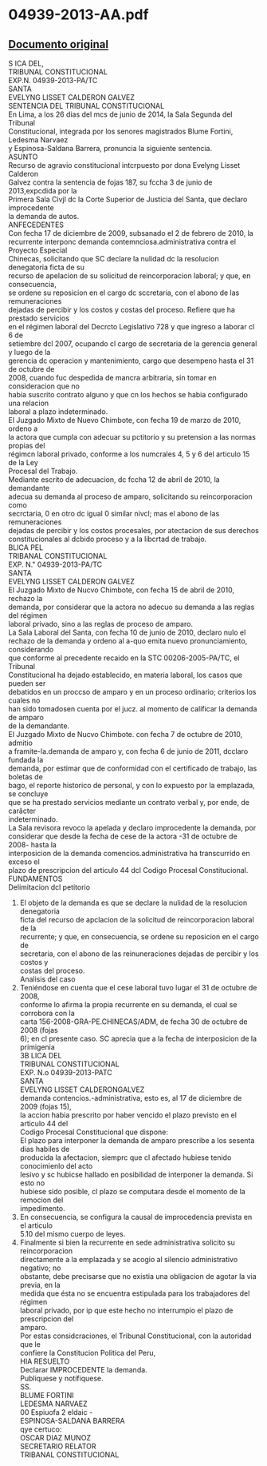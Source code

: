 
04939-2013-AA.pdf
=================
  
[Documento original](https://tc.gob.pe/jurisprudencia/2015/04939-2013-AA.pdf)  
---  
S ICA DEL,  
TRIBUNAL CONSTITUCIONAL  
EXP.N. 04939-2013-PA/TC  
SANTA  
EVELYNG LISSET CALDERON GALVEZ  
SENTENCIA DEL TRIBUNAL CONSTITUCIONAL  
En Lima, a los 26 dias del mcs de junio de 2014, la Sala Segunda del Tribunal  
Constitucional, integrada por los senores magistrados Blume Fortini, Ledesma Narvaez  
y Espinosa-Saldana Barrera, pronuncia la siguiente sentencia.  
ASUNTO  
Recurso de agravio constitucional intcrpuesto por dona Evelyng Lisset Calderon  
Galvez contra la sentencia de fojas 187, su fccha 3 de junio de 2013,expcdida por la  
Primera Sala Civjl dc la Corte Superior de Justicia del Santa, que declaro improcedente  
la demanda de autos.  
ANFECEDENTES  
Con fecha 17 de diciembre de 2009, subsanado el 2 de febrero de 2010, la  
recurrente interponc demanda contemnciosa.administrativa contra el Proyecto Especial  
Chinecas, solicitando que SC declare la nulidad dc la resolucion denegatoria ficta de su  
recurso de apelacion de su solicitud de reincorporacion laboral; y que, en consecuencia,  
se ordene su reposicion en el cargo dc sccretaria, con el abono de las remuneraciones  
dejadas de percibir y los costos y costas del proceso. Refiere que ha prestado servicios  
en el régimen laboral del Decrcto Legislativo 728 y que ingreso a laborar cl 6 de  
setiembre dcl 2007, ocupando cl cargo de secretaria de la gerencia general y luego de la  
gerencia dc operacion y mantenimiento, cargo que desempeno hasta el 31 de octubre de  
2008, cuando fuc despedida de mancra arbitraria, sin tomar en consideracion que no  
habia suscrito contrato alguno y que cn los hechos se habia configurado una relacion  
laboral a plazo indeterminado.  
El Juzgado Mixto de Nuevo Chimbote, con fecha 19 de marzo de 2010, ordeno a  
la actora que cumpla con adecuar su pctitorio y su pretension a las normas propias del  
régimcn laboral privado, conforme a los numcrales 4, 5 y 6 del articulo 15 de la Ley  
Procesal del Trabajo.  
Mediante escrito de adecuacion, dc fccha 12 de abril de 2010, la demandante  
adecua su demanda al proceso de amparo, solicitando su reincorporacion como  
secrctaria, 0 en otro dc igual 0 similar nivcl; mas el abono de las remuneraciones  
dejadas de percibir y los costos procesales, por atectacion de sus derechos  
constitucionales al dcbido proceso y a la libcrtad de trabajo.  
BLICA PEL  
TRIBANAL CONSTITUCIONAL  
EXP. N." 04939-2013-PA/TC  
SANTA  
EVELYNG LISSET CALDERON GALVEZ  
El Juzgado Mixto de Nucvo Chimbote, con fecha 15 de abril de 2010, rechazo la  
demanda, por considerar que la actora no adecuo su demanda a las reglas del régimen  
laboral privado, sino a las reglas de proceso de amparo.  
La Sala Laboral del Santa, con fecha 10 de junio de 2010, declaro nulo el  
rechazo de la demanda y ordeno al a-quo emita nuevo pronunciamiento, considerando  
que conforme al precedente recaido en la STC 00206-2005-PA/TC, el Tribunal  
Constitucional ha dejado establecido, en materia laboral, los casos que pueden ser  
debatidos en un proccso de amparo y en un proceso ordinario; criterios los cuales no  
han sido tomadosen cuenta por el jucz. al momento de calificar la demanda de amparo  
de la demandante.  
El Juzgado Mixto de Nucvo Chimbote. con fecha 7 de octubre de 2010, admitio  
a framite-la.demanda de amparo y, con fecha 6 de junio de 2011, dcclaro fundada la  
demanda, por estimar que de conformidad con el certificado de trabajo, las boletas de  
bago, el reporte historico de personal, y con lo expuesto por la emplazada, se concluye  
que se ha prestado servicios mediante un contrato verbal y, por ende, de carâcter  
indeterminado.  
La Sala revisora revoco la apelada y declaro improcedente la demanda, por  
considerar que desde la fecha de cese de la actora -31 de octubre de 2008- hasta la  
interposicion de la demanda comencios.administrativa ha transcurrido en exceso el  
plazo de prescripcion del articulo 44 dcl Codigo Procesal Constitucional.  
FUNDAMENTOS  
Delimitacion dcl petitorio  
1. El objeto de la demanda es que se declare la nulidad de la resolucion denegatoria  
ficta del recurso de apclacion de la solicitud de reincorporacion laboral de la  
recurrente; y que, en consecuencia, se ordene su reposicion en el cargo de  
secretaria, con el abono de las reinuneraciones dejadas de percibir y los costos y  
costas del proceso.  
Analisis del caso  
2. Teniéndose en cuenta que el cese laboral tuvo lugar el 31 de octubre de 2008,  
conforme lo afirma la propia recurrente en su demanda, el cual se corrobora con la  
carta 156-2008-GRA-PE.CHINECAS/ADM, de fecha 30 de octubre de 2008 (fojas  
6); en cl presente caso. SC aprecia que a la fecha de interposicion de la primigenia  
3B LICA DEL  
TRIBUNAL CONSTITUCIONAL  
EXP. N.o 04939-2013-PATC  
SANTA  
EVELYNG LISSET CALDERONGALVEZ  
demanda contencios.-administrativa, esto es, al 17 de diciembre de 2009 (fojas 15),  
la accion habia prescrito por haber vencido el plazo previsto en el articulo 44 del  
Codigo Procesal Constitucional que dispone:  
El plazo para interponer la demanda de amparo prescribe a los sesenta dias habiles de  
producida la afectacion, siemprc que cl afectado hubiese tenido conocimienlo del acto  
lesivo y sc hubicse hallado en posibilidad de interponer la demanda. Si esto no  
hubiese sido posible, cl plazo se computara desde el momento de la remocion del  
impedimento.  
3. En consecuencia, se configura la causal de improcedencia prevista en el articulo  
5.10 del mismo cuerpo de leyes.  
4. Finalmente si bien la recurrente en sede administrativa solicito su reincorporacion  
directamente a la emplazada y se acogio al silencio administrativo negativo; no  
obstante, debe precisarse que no existia una obligacion de agotar la via previa, en la  
medida que ésta no se encuentra estipulada para los trabajadores del régimen  
laboral privado, por ip que este hecho no interrumpio el plazo de prescripcion del  
amparo.  
Por estas considcraciones, el Tribunal Constitucional, con la autoridad que le  
confiere la Constitucion Politica del Peru,  
HIA RESUELTO  
Declarar IMPROCEDENTE la demanda.  
Publiquese y notifiquese.  
SS.  
BLUME FORTINI  
LEDESMA NARVAEZ  
00 Espiuofa 2 eldaic -  
ESPINOSA-SALDANA BARRERA  
qye certuco:  
OSCAR DIAZ MUNOZ  
SECRETARIO RELATOR  
TRIBANAL CONSTITUCIONAL
